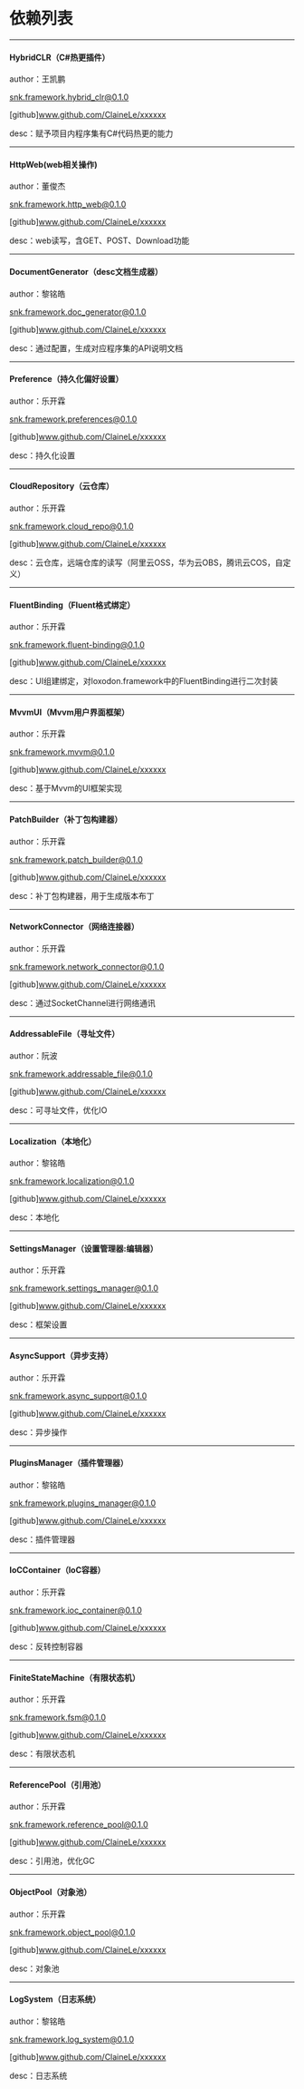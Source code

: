 # 依赖列表

---------

#### HybridCLR（C#热更插件）
author：王凯鹏

snk.framework.hybrid_clr@0.1.0

[github]www.github.com/ClaineLe/xxxxxx

desc：赋予项目内程序集有C#代码热更的能力

---------

#### HttpWeb(web相关操作)
author：董俊杰

snk.framework.http_web@0.1.0

[github]www.github.com/ClaineLe/xxxxxx

desc：web读写，含GET、POST、Download功能

---------

#### DocumentGenerator（desc文档生成器）
author：黎铭皓

snk.framework.doc_generator@0.1.0

[github]www.github.com/ClaineLe/xxxxxx

desc：通过配置，生成对应程序集的API说明文档

---------

#### Preference（持久化偏好设置）
author：乐开霖

snk.framework.preferences@0.1.0

[github]www.github.com/ClaineLe/xxxxxx

desc：持久化设置

---------

#### CloudRepository（云仓库）
author：乐开霖

snk.framework.cloud_repo@0.1.0

[github]www.github.com/ClaineLe/xxxxxx

desc：云仓库，远端仓库的读写（阿里云OSS，华为云OBS，腾讯云COS，自定义）

---------

#### FluentBinding（Fluent格式绑定）
author：乐开霖

snk.framework.fluent-binding@0.1.0

[github]www.github.com/ClaineLe/xxxxxx

desc：UI组建绑定，对loxodon.framework中的FluentBinding进行二次封装

---------

#### MvvmUI（Mvvm用户界面框架）
author：乐开霖

snk.framework.mvvm@0.1.0

[github]www.github.com/ClaineLe/xxxxxx

desc：基于Mvvm的UI框架实现

---------

#### PatchBuilder（补丁包构建器）
author：乐开霖

snk.framework.patch_builder@0.1.0

[github]www.github.com/ClaineLe/xxxxxx

desc：补丁包构建器，用于生成版本布丁

---------

#### NetworkConnector（网络连接器）
author：乐开霖

snk.framework.network_connector@0.1.0

[github]www.github.com/ClaineLe/xxxxxx

desc：通过SocketChannel进行网络通讯

---------

#### AddressableFile（寻址文件）
author：阮波

snk.framework.addressable_file@0.1.0

[github]www.github.com/ClaineLe/xxxxxx

desc：可寻址文件，优化IO

---------

#### Localization（本地化）
author：黎铭皓

snk.framework.localization@0.1.0

[github]www.github.com/ClaineLe/xxxxxx

desc：本地化

---------

#### SettingsManager（设置管理器:编辑器）
author：乐开霖

snk.framework.settings_manager@0.1.0

[github]www.github.com/ClaineLe/xxxxxx

desc：框架设置

---------

#### AsyncSupport（异步支持）

author：乐开霖

snk.framework.async_support@0.1.0

[github]www.github.com/ClaineLe/xxxxxx

desc：异步操作

---------

#### PluginsManager（插件管理器）
author：黎铭皓

snk.framework.plugins_manager@0.1.0

[github]www.github.com/ClaineLe/xxxxxx

desc：插件管理器

---------

#### IoCContainer（IoC容器）
author：乐开霖

snk.framework.ioc_container@0.1.0

[github]www.github.com/ClaineLe/xxxxxx

desc：反转控制容器

---------

#### FiniteStateMachine（有限状态机）
author：乐开霖

snk.framework.fsm@0.1.0

[github]www.github.com/ClaineLe/xxxxxx

desc：有限状态机

---------

#### ReferencePool（引用池）
author：乐开霖

snk.framework.reference_pool@0.1.0

[github]www.github.com/ClaineLe/xxxxxx

desc：引用池，优化GC

---------

#### ObjectPool（对象池）
author：乐开霖

snk.framework.object_pool@0.1.0

[github]www.github.com/ClaineLe/xxxxxx

desc：对象池

---------

#### LogSystem（日志系统）
author：黎铭皓

snk.framework.log_system@0.1.0

[github]www.github.com/ClaineLe/xxxxxx

desc：日志系统




